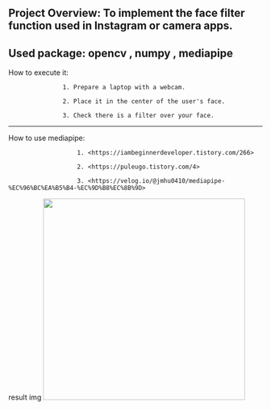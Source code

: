 ## Project Overview: To implement the face filter function used in Instagram or camera apps.

Used package: opencv , numpy , mediapipe
---

How to execute it: 

                   1. Prepare a laptop with a webcam.

                   2. Place it in the center of the user's face.
                   
                   3. Check there is a filter over your face.

---
<reference>
How to use mediapipe:  
  
                       1. <https://iambeginnerdeveloper.tistory.com/266>
  
                       2. <https://puleugo.tistory.com/4>
                       
                       3. <https://velog.io/@jmhu0410/mediapipe-%EC%96%BC%EA%B5%B4-%EC%9D%B8%EC%8B%9D>



result img 
<img src="https://github.com/user-attachments/assets/856c09cd-9f2b-4e36-bda5-99f5002f7d48" width="400" height="400">

                  

